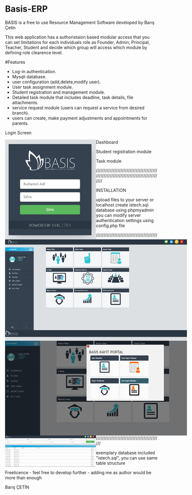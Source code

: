 # Basis-ERP

BASIS is a free to use Resource Management Software developed by Barış Çetin

This web application has a authoristaion based modular access that you can set limitations for each individuals role as
Founder, Admin, Principal, Teacher, Student and decide which group will access which module by defining role clearence level.

#Features

 - Log-in authentication.
 - Mysqli database.
 - user configuration (add,delete,modify user).
 - User task assignment module.
 - Student registration and management module.
 - Detailed task module that includes deadline, task details, file attachments.
 - service request module (users can request a service from desired branch).
 - users can create, make payment adjustments and appointments for parents.


Login Screen 

<img src="screenshots/login.jpg" alt="Alt text" title="Optional title" style="display: inline-block;float:left; max-width: 300px">

Dashboard
<img src="screenshots/main.jpg" alt="Alt text" title="Optional title" style="display: inline-block;float:left; max-width: 600px">

Student registration module 
<img src="screenshots/register.jpg" alt="Alt text" title="Optional title" style="display: inline-block;float:left; max-width: 600px">

Task module 
<img src="screenshots/task.jpg" alt="Alt text" title="Optional title" style="display: inline-block;float:left; max-width: 300px">


////////////////////////////////////////////////////////////////////////////////////

INSTALLATION

upload files to your server or localhost
create istech.sql database using phpmyadmin
you can modify server authentication settings using config.php file

///////////////////////////////////////////////////////////////////////////////////

exemplary database included "istech.sql", you can use same table structure

Freelicence - feel free to develop further - adding me as author would be more than enough


Barış ÇETİN
